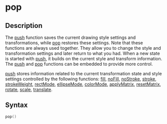 # pop

## Description

The [push](push) function saves the current drawing style settings and transformations, while [pop](pop) restores these settings. Note that these functions are always used together. They allow you to change the style and transformation settings and later return to what you had. When a new state is started with [push](push), it builds on the current style and transform information. The [push](push) and [pop](pop) functions can be embedded to provide more control.

[push](push) stores information related to the current transformation state and style settings controlled by the following functions: [fill](fill), [noFill](noFill), [noStroke](noStroke), [stroke](stroke), [strokeWeight](strokeWeight), [rectMode](rectMode), [ellipseMode](ellipseMode), [colorMode](colorMode), [applyMatrix](applyMatrix), [resetMatrix](resetMatrix), [rotate](rotate), [scale](scale), [translate](translate).

## Syntax

```c
pop()
```
